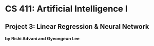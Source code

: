 # CS 411: Artificial Intelligence I
## Project 3: Linear Regression & Neural Network
#### by Rishi Advani and Gyeongeun Lee
